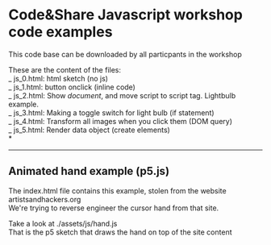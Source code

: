 # Code&amp;Share Javascript workshop code examples

This code base can be downloaded by all particpants in the workshop  

These are the content of the files:  
_ js_0.html: html sketch (no js)  
_ js_1.html: button onclick (inline code)  
_ js_2.html: Show *document*, and move script to script tag. Lightbulb example.  
_ js_3.html: Making a toggle switch for light bulb (if statement)  
_ js_4.html: Transform all images when you click them (DOM query)  
_ js_5.html: Render data object (create elements)  
*  

***

## Animated hand example (p5.js)

The index.html file contains this example, stolen from the website artistsandhackers.org  
We're trying to reverse engineer the cursor hand from that site.  

Take a look at ./assets/js/hand.js  
That is the p5 sketch that draws the hand on top of the site content